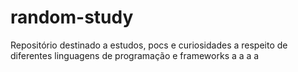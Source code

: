 # random-study
Repositório destinado a estudos, pocs e curiosidades a respeito de diferentes linguagens de programação e frameworks
a
a
a
a
